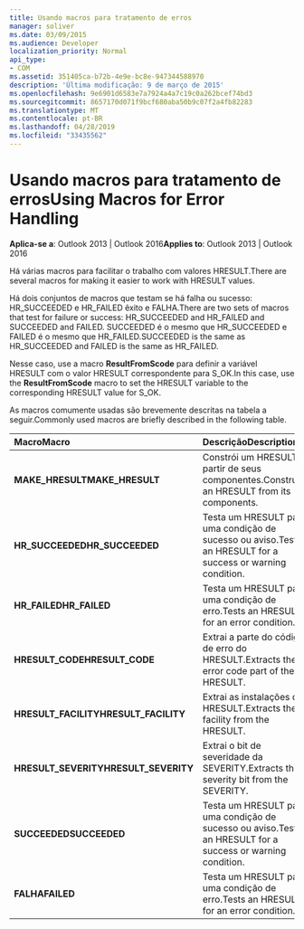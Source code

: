 ```yaml
---
title: Usando macros para tratamento de erros
manager: soliver
ms.date: 03/09/2015
ms.audience: Developer
localization_priority: Normal
api_type:
- COM
ms.assetid: 351405ca-b72b-4e9e-bc8e-947344588970
description: 'Última modificação: 9 de março de 2015'
ms.openlocfilehash: 9e6901d6583e7a7924a4a7c19c0a262bcef74bd3
ms.sourcegitcommit: 8657170d071f9bcf680aba50b9c07f2a4fb82283
ms.translationtype: MT
ms.contentlocale: pt-BR
ms.lasthandoff: 04/28/2019
ms.locfileid: "33435562"
---
```

# <a name="using-macros-for-error-handling"></a><span data-ttu-id="666ce-103">Usando macros para tratamento de erros</span><span class="sxs-lookup"><span data-stu-id="666ce-103">Using Macros for Error Handling</span></span>

  
  
<span data-ttu-id="666ce-104">**Aplica-se a**: Outlook 2013 | Outlook 2016</span><span class="sxs-lookup"><span data-stu-id="666ce-104">**Applies to**: Outlook 2013 | Outlook 2016</span></span> 
  
<span data-ttu-id="666ce-105">Há várias macros para facilitar o trabalho com valores HRESULT.</span><span class="sxs-lookup"><span data-stu-id="666ce-105">There are several macros for making it easier to work with HRESULT values.</span></span>
  
<span data-ttu-id="666ce-106">Há dois conjuntos de macros que testam se há falha ou sucesso: HR_SUCCEEDED e HR_FAILED êxito e FALHA.</span><span class="sxs-lookup"><span data-stu-id="666ce-106">There are two sets of macros that test for failure or success: HR_SUCCEEDED and HR_FAILED and SUCCEEDED and FAILED.</span></span> <span data-ttu-id="666ce-107">SUCCEEDED é o mesmo que HR_SUCCEEDED e FAILED é o mesmo que HR_FAILED.</span><span class="sxs-lookup"><span data-stu-id="666ce-107">SUCCEEDED is the same as HR_SUCCEEDED and FAILED is the same as HR_FAILED.</span></span>
  
<span data-ttu-id="666ce-108">Nesse caso, use a macro **ResultFromScode** para definir a variável HRESULT com o valor HRESULT correspondente para S_OK.</span><span class="sxs-lookup"><span data-stu-id="666ce-108">In this case, use the **ResultFromScode** macro to set the HRESULT variable to the corresponding HRESULT value for S_OK.</span></span> 
  
<span data-ttu-id="666ce-109">As macros comumente usadas são brevemente descritas na tabela a seguir.</span><span class="sxs-lookup"><span data-stu-id="666ce-109">Commonly used macros are briefly described in the following table.</span></span>
  
|<span data-ttu-id="666ce-110">**Macro**</span><span class="sxs-lookup"><span data-stu-id="666ce-110">**Macro**</span></span>|<span data-ttu-id="666ce-111">**Descrição**</span><span class="sxs-lookup"><span data-stu-id="666ce-111">**Description**</span></span>|
|:-----|:-----|
|<span data-ttu-id="666ce-112">**MAKE_HRESULT**</span><span class="sxs-lookup"><span data-stu-id="666ce-112">**MAKE_HRESULT**</span></span> <br/> |<span data-ttu-id="666ce-113">Constrói um HRESULT a partir de seus componentes.</span><span class="sxs-lookup"><span data-stu-id="666ce-113">Constructs an HRESULT from its components.</span></span>  <br/> |
|<span data-ttu-id="666ce-114">**HR_SUCCEEDED**</span><span class="sxs-lookup"><span data-stu-id="666ce-114">**HR_SUCCEEDED**</span></span> <br/> |<span data-ttu-id="666ce-115">Testa um HRESULT para uma condição de sucesso ou aviso.</span><span class="sxs-lookup"><span data-stu-id="666ce-115">Tests an HRESULT for a success or warning condition.</span></span>  <br/> |
|<span data-ttu-id="666ce-116">**HR_FAILED**</span><span class="sxs-lookup"><span data-stu-id="666ce-116">**HR_FAILED**</span></span> <br/> |<span data-ttu-id="666ce-117">Testa um HRESULT para uma condição de erro.</span><span class="sxs-lookup"><span data-stu-id="666ce-117">Tests an HRESULT for an error condition.</span></span>  <br/> |
|<span data-ttu-id="666ce-118">**HRESULT_CODE**</span><span class="sxs-lookup"><span data-stu-id="666ce-118">**HRESULT_CODE**</span></span> <br/> |<span data-ttu-id="666ce-119">Extrai a parte do código de erro do HRESULT.</span><span class="sxs-lookup"><span data-stu-id="666ce-119">Extracts the error code part of the HRESULT.</span></span>  <br/> |
|<span data-ttu-id="666ce-120">**HRESULT_FACILITY**</span><span class="sxs-lookup"><span data-stu-id="666ce-120">**HRESULT_FACILITY**</span></span> <br/> |<span data-ttu-id="666ce-121">Extrai as instalações do HRESULT.</span><span class="sxs-lookup"><span data-stu-id="666ce-121">Extracts the facility from the HRESULT.</span></span>  <br/> |
|<span data-ttu-id="666ce-122">**HRESULT_SEVERITY**</span><span class="sxs-lookup"><span data-stu-id="666ce-122">**HRESULT_SEVERITY**</span></span> <br/> |<span data-ttu-id="666ce-123">Extrai o bit de severidade da SEVERITY.</span><span class="sxs-lookup"><span data-stu-id="666ce-123">Extracts the severity bit from the SEVERITY.</span></span>  <br/> |
|<span data-ttu-id="666ce-124">**SUCCEEDED**</span><span class="sxs-lookup"><span data-stu-id="666ce-124">**SUCCEEDED**</span></span> <br/> |<span data-ttu-id="666ce-125">Testa um HRESULT para uma condição de sucesso ou aviso.</span><span class="sxs-lookup"><span data-stu-id="666ce-125">Tests an HRESULT for a success or warning condition.</span></span>  <br/> |
|<span data-ttu-id="666ce-126">**FALHA**</span><span class="sxs-lookup"><span data-stu-id="666ce-126">**FAILED**</span></span> <br/> |<span data-ttu-id="666ce-127">Testa um HRESULT para uma condição de erro.</span><span class="sxs-lookup"><span data-stu-id="666ce-127">Tests an HRESULT for an error condition.</span></span>  <br/> |
   

